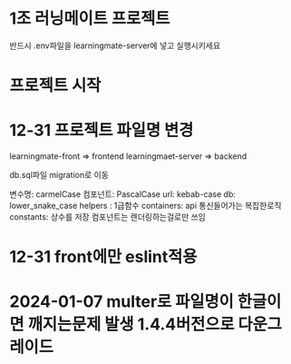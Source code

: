 # 1조 러닝메이트 프로젝트

반드시 .env파일을 learningmate-server에 넣고 실행시키세요

# 프로젝트 시작

# 12-31 프로젝트 파일명 변경

learningmate-front => frontend
learningmaet-server => backend

db.sql파일 migration로 이동

변수명: carmelCase
컴포넌트: PascalCase
url: kebab-case
db: lower_snake_case
helpers : 1급함수
containers: api 통신들어가는 복잡한로직
constants: 상수를 저장
컴포넌트는 렌더링하는걸로만 쓰임
<br>

# 12-31 front에만 eslint적용

# 2024-01-07 multer로 파일명이 한글이면 깨지는문제 발생 1.4.4버전으로 다운그레이드